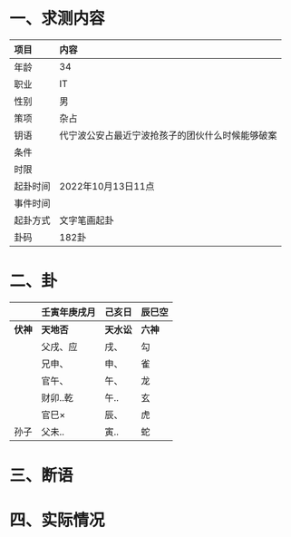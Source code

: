 # 一、求测内容
|项目|内容|
|:-|:-|
|年龄|34|
|职业|IT|
|性别|男|
|策项|杂占|
|钥语|代宁波公安占最近宁波抢孩子的团伙什么时候能够破案|
|条件||
|时限||
|起卦时间|2022年10月13日11点|
|事件时间||
|起卦方式|文字笔画起卦|
|卦码|182卦|

# 二、卦
||壬寅年庚戌月|己亥日|辰巳空|
|:-|:-|:-|:-|
|**伏神**|**天地否**|**天水讼**|**六神**|
||父戌、应|戌、|勾|
||兄申、|申、|雀|
||官午、|午、|龙|
||财卯..乾|午..|玄|
||官巳×|辰、|虎|
|孙子|父未..|寅..|蛇|


# 三、断语

# 四、实际情况